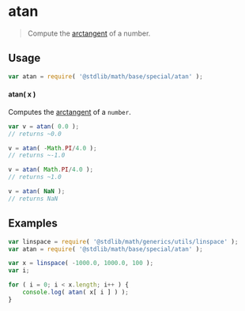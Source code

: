 atan
===

> Compute the [arctangent][arctangent] of a number.


<!-- <usage> -->

## Usage

``` javascript
var atan = require( '@stdlib/math/base/special/atan' );
```

#### atan( x )

Computes the [arctangent][arctangent] of a `number`.

``` javascript
var v = atan( 0.0 );
// returns ~0.0

v = atan( -Math.PI/4.0 );
// returns ~-1.0

v = atan( Math.PI/4.0 );
// returns ~1.0

v = atan( NaN );
// returns NaN
```

<!-- </usage> -->


<!-- <examples> -->

## Examples

``` javascript
var linspace = require( '@stdlib/math/generics/utils/linspace' );
var atan = require( '@stdlib/math/base/special/atan' );

var x = linspace( -1000.0, 1000.0, 100 );
var i;

for ( i = 0; i < x.length; i++ ) {
    console.log( atan( x[ i ] ) );
}
```

<!-- </examples> -->


<!-- <links> -->

[arctangent]: https://en.wikipedia.org/wiki/Inverse_trigonometric_functions

<!-- </links> -->
